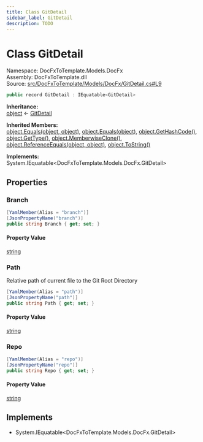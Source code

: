 ```yaml
---
title: Class GitDetail
sidebar_label: GitDetail
description: TODO
---
```


# Class GitDetail
Namespace: DocFxToTemplate.Models.DocFx   
Assembly: DocFxToTemplate.dll  
Source: [src/DocFxToTemplate/Models/DocFx/GitDetail.cs#L9](https://github.com/k-wojcik/DocFxToTemplate/blob/master/src/DocFxToTemplate/Models/DocFx/GitDetail.cs#L9)    
   

```csharp title="src/DocFxToTemplate/Models/DocFx/GitDetail.cs#L9" 
public record GitDetail : IEquatable<GitDetail>
```

**Inheritance:**   
[object](https://learn.microsoft.com/dotnet/api/system.object) &lt;- 
[GitDetail](../DocFxToTemplate.Models.DocFx/GitDetail)   

**Inherited Members:**   
[object.Equals(object, object)](https://learn.microsoft.com/dotnet/api/system.object.equals#system-object-equals(system-object-system-object)), [object.Equals(object)](https://learn.microsoft.com/dotnet/api/system.object.equals#system-object-equals(system-object)), [object.GetHashCode()](https://learn.microsoft.com/dotnet/api/system.object.gethashcode), [object.GetType()](https://learn.microsoft.com/dotnet/api/system.object.gettype), [object.MemberwiseClone()](https://learn.microsoft.com/dotnet/api/system.object.memberwiseclone), [object.ReferenceEquals(object, object)](https://learn.microsoft.com/dotnet/api/system.object.referenceequals), [object.ToString()](https://learn.microsoft.com/dotnet/api/system.object.tostring)   

**Implements:**   
System.IEquatable\<DocFxToTemplate.Models.DocFx.GitDetail\>   

## Properties
### Branch
   
            
```csharp title="src/DocFxToTemplate/Models/DocFx/GitDetail.cs#L18"
[YamlMember(Alias = "branch")]
[JsonPropertyName("branch")]
public string Branch { get; set; }
```   

#### Property Value
[string](https://learn.microsoft.com/dotnet/api/system.string)   
   
### Path
Relative path of current file to the Git Root Directory   
            
```csharp title="src/DocFxToTemplate/Models/DocFx/GitDetail.cs#L14"
[YamlMember(Alias = "path")]
[JsonPropertyName("path")]
public string Path { get; set; }
```   

#### Property Value
[string](https://learn.microsoft.com/dotnet/api/system.string)   
   
### Repo
   
            
```csharp title="src/DocFxToTemplate/Models/DocFx/GitDetail.cs#L22"
[YamlMember(Alias = "repo")]
[JsonPropertyName("repo")]
public string Repo { get; set; }
```   

#### Property Value
[string](https://learn.microsoft.com/dotnet/api/system.string)   
   
   

   

   

   

## Implements
* System.IEquatable\<DocFxToTemplate.Models.DocFx.GitDetail\>
   

   